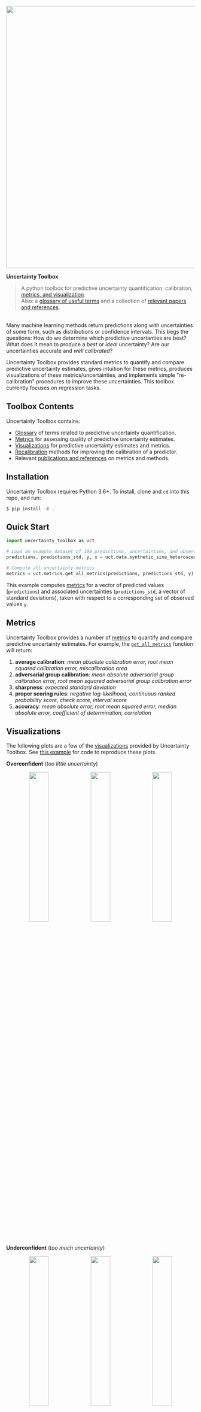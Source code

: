 <p align="center"><img src="docs/images/logo.png" width=700 /></p>


**Uncertainty Toolbox**
> A python toolbox for predictive uncertainty quantification, calibration,
> [metrics, and visualization](#metrics).\
> Also: a [glossary of useful terms](docs/glossary.md) and a collection
> of [relevant papers and references](docs/paper_list.md).

&nbsp;\
Many machine learning methods return predictions along with uncertainties of some form,
such as distributions or confidence intervals. This begs the questions: How do we
determine which predictive uncertanties are best? What does it mean to produce a _best_
or _ideal_ uncertainty? Are our uncertainties accurate and _well calibrated_?

Uncertainty Toolbox provides standard metrics to quantify and compare predictive
uncertainty estimates, gives intuition for these metrics, produces visualizations of
these metrics/uncertainties, and implements simple "re-calibration" procedures to
improve these uncertainties.  This toolbox currently focuses on regression tasks.


## Toolbox Contents

Uncertainty Toolbox contains:
* [Glossary](docs/glossary.md) of terms related to predictive uncertainty
  quantification.
* [Metrics](#metrics) for assessing quality of predictive uncertainty estimates.
* [Visualizations](#visualizations) for predictive uncertainty estimates and metrics.
* [Recalibration](#recalibration) methods for improving the calibration of a predictor.
* Relevant [publications and references](docs/paper_list.md) on metrics and methods.


## Installation

Uncertainty Toolbox requires Python 3.6+. To install, clone and `cd` into this repo, and run:
```
$ pip install -e .
```


## Quick Start

```python
import uncertainty_toolbox as uct

# Load an example dataset of 100 predictions, uncertainties, and observations
predictions, predictions_std, y, x = uct.data.synthetic_sine_heteroscedastic(100)

# Compute all uncertainty metrics
metrics = uct.metrics.get_all_metrics(predictions, predictions_std, y)
```
This example computes [metrics](#metrics) for a vector of predicted values
(`predictions`) and associated uncertainties (`predictions_std`, a vector of standard
deviations), taken with respect to a corresponding set of observed values `y`.


## Metrics

Uncertainty Toolbox provides a number of [metrics](uncertainty_toolbox/metrics.py) to
quantify and compare predictive uncertainty estimates. For example, the
[`get_all_metrics`](uncertainty_toolbox/metrics.py#L165) function will return:
1. __average calibration__: _mean absolute calibration error, root mean squared calibration error, miscalibration area_
2. __adversarial group calibration__: _mean absolute adversarial group calibration error, root mean squared adversarial group calibration error_
3. __sharpness__: _expected standard deviation_
4. __proper scoring rules__: _negative log-likelihood, continuous ranked probability score, check score, interval score_
5. __accuracy__: _mean absolute error, root mean squared error, median absolute error, coefficient of determination, correlation_


## Visualizations

The following plots are a few of the [visualizations](uncertainty_toolbox/viz.py)
provided by Uncertainty Toolbox. See [this example](examples/viz_synth_sine.py) for code
to reproduce these plots.

**Overconfident** (_too little uncertainty_)
<p align="center">
<img src="docs/images/xy_over.png" alt="" width="32%" align="top">
<img src="docs/images/intervals_ordered_over.png" alt="" width="32%" align="top">
<img src="docs/images/calibration_over.png" alt="" width="32%" align="top">
</p>

**Underconfident** (_too much uncertainty_)
<p align="center">
<img src="docs/images/xy_under.png" alt="" width="32%" align="top">
<img src="docs/images/intervals_ordered_under.png" alt="" width="32%" align="top">
<img src="docs/images/calibration_under.png" alt="" width="32%" align="top">
</p>

**Well calibrated**
<p align="center">
<img src="docs/images/xy_correct.png" alt="" width="32%" align="top">
<img src="docs/images/intervals_ordered_correct.png" alt="" width="32%" align="top">
<img src="docs/images/calibration_correct.png" alt="" width="32%" align="top">
</p>

And here are a few of the calibration metrics for the above three cases:

|              | Mean absolute calibration error (MACE) | Root mean squared calibration error (RMSCE) | Miscalibration area (MA) |
| :----- | :-----: | :-----: | :-----: |
| Overconfident | 0.19429 | 0.21753 | 0.19625 |
| Underconfident | 0.20692 | 0.23003 | 0.20901 |
| Well calibrated | 0.00862 | 0.01040 | 0.00865 |


## Recalibration

The following plots show the results of a
[recalibration](uncertainty_toolbox/recalibration.py) procedure provided by Uncertainty
Toolbox, which transforms a set of predictive uncertainties to improve average
calibration. The algorithm is based on isotonic regression, as proposed by [Kuleshov et
al](docs/paper_list.md#calibration-sharpness-and-recalibration-in-deep-learning).

See [this example](examples/viz_recalibrate.py) for code to reproduce these plots.

**Recalibrating overconfident predictions**
<p align="center">
<img src="docs/images/before_recal_over.png" alt="" width="32%" align="top">
<img src="docs/images/recalibrate_arrow.png" alt="" width="20%" align="top">
<img src="docs/images/after_recal_over.png" alt="" width="32%" align="top">
</p>

|              | Mean absolute calibration error (MACE) | Root mean squared calibration error (RMSCE) | Miscalibration area (MA) |
| :----- | :-----: | :-----: | :-----: |
| Before Recalibration | 0.19429 | 0.21753 | 0.19625 |
| After Recalibration | 0.01124 | 0.02591 | 0.01117 |

**Recalibrating underconfident predictions**
<p align="center">
<img src="docs/images/before_recal_under.png" alt="" width="32%" align="top">
<img src="docs/images/recalibrate_arrow.png" alt="" width="20%" align="top">
<img src="docs/images/after_recal_under.png" alt="" width="32%" align="top">
</p>

|              | Mean absolute calibration error (MACE) | Root mean squared calibration error (RMSCE) | Miscalibration area (MA) |
| :----- | :-----: | :-----: | :-----: |
| Before Recalibration | 0.20692 | 0.23003 | 0.20901 |
| After Recalibration | 0.00157 | 0.00205 | 0.00132 |


## Citation

If you use this toolbox, please consider citing one of the papers that led to its
development:
```
@article{chung2020beyond,
  title={Beyond Pinball Loss: Quantile Methods for Calibrated Uncertainty Quantification},
  author={Chung, Youngseog and Neiswanger, Willie and Char, Ian and Schneider, Jeff},
  journal={arXiv preprint arXiv:2011.09588},
  year={2020}
}

@article{tran2020methods,
  title={Methods for comparing uncertainty quantifications for material property predictions},
  author={Tran, Kevin and Neiswanger, Willie and Yoon, Junwoong and Zhang, Qingyang and Xing, Eric and Ulissi, Zachary W},
  journal={Machine Learning: Science and Technology},
  volume={1},
  number={2},
  pages={025006},
  year={2020},
  publisher={IOP Publishing}
}
```


## Acknowledgments

Development of Uncertainty Toolbox is [supported by](docs/acknowledgments.md) the following organizations.
<p align="top">
    <img src="docs/assets/acks_aws.svg" width="7%">
    &nbsp; &nbsp;
    <img src="docs/assets/acks_doe.png" width="8%">
    &nbsp; &nbsp;
    <img src="docs/assets/acks_nsf.png" width="9%">
</p>
